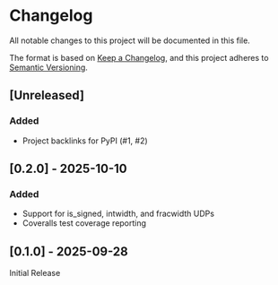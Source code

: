 # Changelog

All notable changes to this project will be documented in this file.

The format is based on [Keep a Changelog](https://keepachangelog.com/en/1.1.0/),
and this project adheres to [Semantic Versioning](https://semver.org/spec/v2.0.0.html).

## [Unreleased]

### Added

- Project backlinks for PyPI (#1, #2)

## [0.2.0] - 2025-10-10

### Added

- Support for is_signed, intwidth, and fracwidth UDPs
- Coveralls test coverage reporting

## [0.1.0] - 2025-09-28

Initial Release
